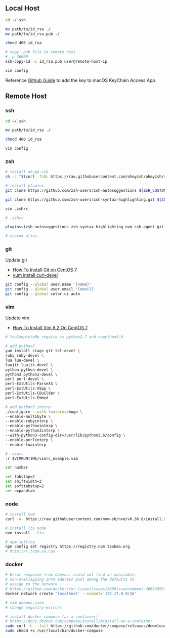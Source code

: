## Local Host

```sh
cd ~/.ssh

mv path/to/id_rsa ./
mv path/to/id_rsa.pub ./

chmod 400 id_rsa

# copy .pub file to remote host
# -p 36000
ssh-copy-id -i id_rsa.pub user@remote-host-ip

vim config
```

Reference [Github Guide](https://docs.github.com/en/github/authenticating-to-github/generating-a-new-ssh-key-and-adding-it-to-the-ssh-agent#adding-your-ssh-key-to-the-ssh-agent) to add the key to macOS KeyChain Access App.

## Remote Host

### ssh

```sh
cd ~/.ssh

mv path/to/id_rsa ./

chmod 400 id_rsa

vim config
```

### zsh

```sh
# install oh-my-zsh
sh -c "$(curl -fsSL https://raw.githubusercontent.com/ohmyzsh/ohmyzsh/master/tools/install.sh)"

# install plugins
git clone https://github.com/zsh-users/zsh-autosuggestions ${ZSH_CUSTOM:-~/.oh-my-zsh/custom}/plugins/zsh-autosuggestions

git clone https://github.com/zsh-users/zsh-syntax-highlighting.git ${ZSH_CUSTOM:-~/.oh-my-zsh/custom}/plugins/zsh-syntax-highlighting

vim .zshrc
```

```sh
# .zshrc

plugins=(zsh-autosuggestions zsh-syntax-highlighting nvm ssh-agent git gitignore)

# custom alias
```

### git

Update git

- [How To Install Git on CentOS 7](https://www.digitalocean.com/community/tutorials/how-to-install-git-on-centos-7)
- [yum install curl-devel](https://stackoverflow.com/questions/8329485/unable-to-find-remote-helper-for-https-during-git-clone)

```sh
git config --global user.name '[name]'
git config --global user.email '[email]'
git config --global color.ui auto
```

### vim

Update vim

- [How To Install Vim 8.2 On CentOS 7](https://phoenixnap.com/kb/how-to-install-vim-centos-7)

```sh
# YouCompleteMe require >= python2.7 and >=python3.6

# add python3
yum install ctags git tcl-devel \
ruby ruby-devel \
lua lua-devel \
luajit luajit-devel \
python python-devel \
python3 python3-devel \
perl perl-devel \
perl-ExtUtils-ParseXS \
perl-ExtUtils-XSpp \
perl-ExtUtils-CBuilder \
perl-ExtUtils-Embed

# add python3 interp
./configure --with-features=huge \
--enable-multibyte \
--enable-rubyinterp \
--enable-pythoninterp \
--enable-python3interp \
--with-python3-config-dir=/usr/lib/python3.6/config \
--enable-perlinterp \
--enable-luainterp
```

```sh
# .vimrc
:r $VIMRUNTIME/vimrc_example.vim
```

```sh
set number

set tabstop=2
set shiftwidth=2
set softtabstop=2
set expandtab
```

### node

```sh
# install nvm
curl -o- https://raw.githubusercontent.com/nvm-sh/nvm/v0.36.0/install.sh | bash

# install lts node
nvm install --lts

# npm setting
npm config set registry https://registry.npm.taobao.org
# http://r.tnpm.oa.com
```

### docker

```sh
# Error response from daemon: could not find an available,
# non-overlapping IPv4 address pool among the defaults to
# assign to the network
# https://github.com/docker/for-linux/issues/599#issuecomment-466345951
docker network create 'localhost' --subnet='172.17.0.0/16'

# vim daemon.json
# change registry-mirrors

# install docker-compose (as a container)
# https://docs.docker.com/compose/install/#install-as-a-container
sudo curl -L --fail https://github.com/docker/compose/releases/download/1.27.4/run.sh -o /usr/local/bin/docker-compose
sudo chmod +x /usr/local/bin/docker-compose
```
